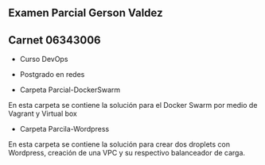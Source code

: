 ## Examen Parcial Gerson Valdez
## Carnet 06343006

- Curso DevOps

- Postgrado en redes

- Carpeta Parcial-DockerSwarm

En esta carpeta se contiene la solución para el Docker Swarm por medio de Vagrant y Virtual box

- Carpeta Parcila-Wordpress

En esta carpeta se contiene la solución para crear dos droplets con Wordpress, creación de una VPC y su respectivo balanceador de carga.




